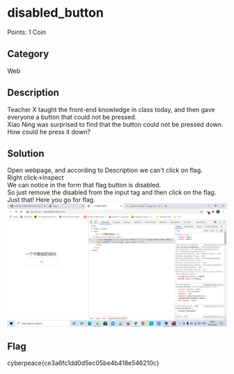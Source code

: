 # disabled_button
Points: 1 Coin

## Category
Web

## Description
Teacher X taught the front-end knowledge in class today, and then gave everyone a button that could not be pressed.    
Xiao Ning was surprised to find that the button could not be pressed down. How could he press it down?

## Solution
Open webpage, and according to Description we can't click on flag.  
Right click->Inspect   
We can notice in the form that flag button is disabled.  
So just remove the disabled from the input tag and then click on the flag.  
Just that! Here you go for flag.  
![capture request in burpsuite](https://github.com/janki2709/xctf.org.cn/blob/master/Exercise/Web/disabled_button/disabled_button.png)  

## Flag
cyberpeace{ce3a6fc1dd0d5ec05be4b418e546210c}
